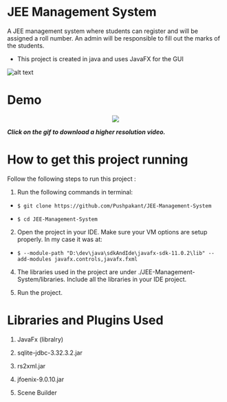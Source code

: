 # JEE Management System

A JEE management system where students can register and will be assigned a roll number. An admin will be responsible to fill out the marks of the students.

- This project is created in java and uses JavaFX for the GUI

![alt text](https://github.com/Pushpakant/JEE-Management-System/blob/master/preview.png?raw=true)

# Demo
<p align="center">
  <a href="https://github.com/Pushpakant/JEE-Management-System/blob/master/demo.mp4?raw=true"><img src="https://github.com/Pushpakant/JEE-Management-System/blob/master/demo.gif?raw=true"></a>
</p>

_**Click on the gif to download a higher resolution video.**_

# How to get this project running

Follow the following steps to run this project :

1.  Run the following commands in terminal:

  - `$ git clone https://github.com/Pushpakant/JEE-Management-System`

  - `$ cd JEE-Management-System`

2.  Open the project in your IDE. Make sure your VM options are setup properly. In my case it was at:
  - `$ --module-path "D:\dev\java\sdkAndIde\javafx-sdk-11.0.2\lib" --add-modules javafx.controls,javafx.fxml`

4.  The libraries used in the project are under ./JEE-Management-System/libraries. Include all the libraries in your IDE project.

5.  Run the project.

# Libraries and Plugins Used

1.  JavaFx (libralry)

2.  sqlite-jdbc-3.32.3.2.jar

3.  rs2xml.jar

4.  jfoenix-9.0.10.jar

5.  Scene Builder
